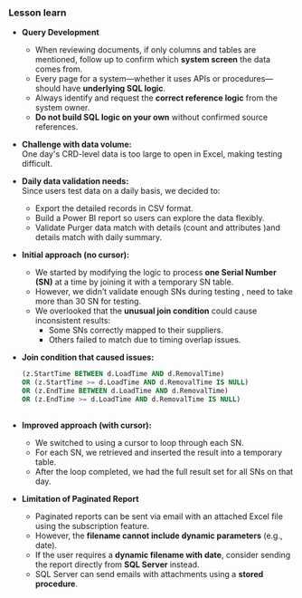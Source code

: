 ### Lesson learn
- **Query Development**
  - When reviewing documents, if only columns and tables are mentioned, follow up to confirm which **system screen** the data comes from.
  - Every page for a system—whether it uses APIs or procedures—should have **underlying SQL logic**.
  - Always identify and request the **correct reference logic** from the system owner.
  - **Do not build SQL logic on your own** without confirmed source references.

- **Challenge with data volume:**  
  One day's CRD-level data is too large to open in Excel, making testing difficult.

- **Daily data validation needs:**  
  Since users test data on a daily basis, we decided to:
  - Export the detailed records in CSV format.
  - Build a Power BI report so users can explore the data flexibly.
  - Validate Purger data match with details (count and attributes )and details match with daily summary.

- **Initial approach (no cursor):**  
  - We started by modifying the logic to process **one Serial Number (SN)** at a time by joining it with a temporary SN table.
  - However, we didn’t validate enough SNs during testing , need to take more than 30 SN for testing.
  - We overlooked that the **unusual join condition** could cause inconsistent results:
    - Some SNs correctly mapped to their suppliers.
    - Others failed to match due to timing overlap issues.
- **Join condition that caused issues:**
  ```sql
  (z.StartTime BETWEEN d.LoadTime AND d.RemovalTime)
  OR (z.StartTime >= d.LoadTime AND d.RemovalTime IS NULL)
  OR (z.EndTime BETWEEN d.LoadTime AND d.RemovalTime)
  OR (z.EndTime >= d.LoadTime AND d.RemovalTime IS NULL)
      
- **Improved approach (with cursor):**
  - We switched to using a cursor to loop through each SN.
  - For each SN, we retrieved and inserted the result into a temporary table.
  - After the loop completed, we had the full result set for all SNs on that day.
 
- **Limitation of Paginated Report**
  - Paginated reports can be sent via email with an attached Excel file using the subscription feature.
  - However, the **filename cannot include dynamic parameters** (e.g., date).
  - If the user requires a **dynamic filename with date**, consider sending the report directly from **SQL Server** instead.
  - SQL Server can send emails with attachments using a **stored procedure**.

